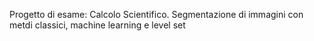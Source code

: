 Progetto di esame: Calcolo Scientifico. Segmentazione di immagini con metdi classici, machine learning e level set
